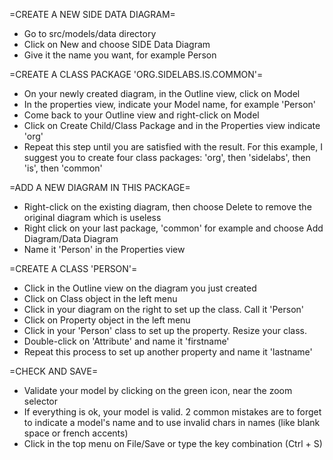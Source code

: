=CREATE A NEW SIDE DATA DIAGRAM=

* Go to src/models/data directory
* Click on New and choose SIDE Data Diagram
* Give it the name you want, for example Person

=CREATE A CLASS PACKAGE 'ORG.SIDELABS.IS.COMMON'=

* On your newly created diagram, in the Outline view, click on Model
* In the properties view, indicate your Model name, for example 'Person'
* Come back to your Outline view and right-click on Model
* Click on Create Child/Class Package and in the Properties view indicate 'org'
* Repeat this step until you are satisfied with the result. For this example, I suggest you to create four class packages: 'org', then 'sidelabs', then 'is', then 'common'

=ADD A NEW DIAGRAM IN THIS PACKAGE=

* Right-click on the existing diagram, then choose Delete to remove the original diagram which is useless
* Right click on your last package, 'common' for example and choose Add Diagram/Data Diagram
* Name it 'Person' in the Properties view

=CREATE A CLASS 'PERSON'=

* Click in the Outline view on the diagram you just created
* Click on Class object in the left menu
* Click in your diagram on the right to set up the class. Call it 'Person'
* Click on Property object in the left menu
* Click in your 'Person' class to set up the property. Resize your class.
* Double-click on 'Attribute' and name it 'firstname'
* Repeat this process to set up another property and name it 'lastname'

=CHECK AND SAVE=

* Validate your model by clicking on the green icon, near the zoom selector
* If everything is ok, your model is valid. 2 common mistakes are to forget to indicate a model's name and to use invalid chars in names (like blank space or french accents)
* Click in the top menu on File/Save or type the key combination (Ctrl + S)
